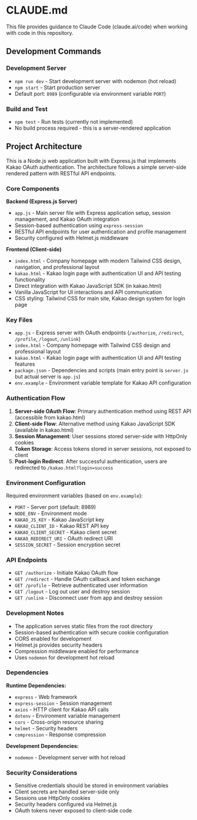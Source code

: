 # CLAUDE.md

This file provides guidance to Claude Code (claude.ai/code) when working with code in this repository.

## Development Commands

### Development Server
- `npm run dev` - Start development server with nodemon (hot reload)
- `npm start` - Start production server
- Default port: `8989` (configurable via environment variable `PORT`)

### Build and Test
- `npm test` - Run tests (currently not implemented)
- No build process required - this is a server-rendered application

## Project Architecture

This is a Node.js web application built with Express.js that implements Kakao OAuth authentication. The architecture follows a simple server-side rendered pattern with RESTful API endpoints.

### Core Components

**Backend (Express.js Server)**
- `app.js` - Main server file with Express application setup, session management, and Kakao OAuth integration
- Session-based authentication using `express-session`
- RESTful API endpoints for user authentication and profile management
- Security configured with Helmet.js middleware

**Frontend (Client-side)**
- `index.html` - Company homepage with modern Tailwind CSS design, navigation, and professional layout
- `kakao.html` - Kakao login page with authentication UI and API testing functionality
- Direct integration with Kakao JavaScript SDK (in kakao.html)
- Vanilla JavaScript for UI interactions and API communication
- CSS styling: Tailwind CSS for main site, Kakao design system for login page

### Key Files

- `app.js` - Express server with OAuth endpoints (`/authorize`, `/redirect`, `/profile`, `/logout`, `/unlink`)
- `index.html` - Company homepage with Tailwind CSS design and professional layout
- `kakao.html` - Kakao login page with authentication UI and API testing features
- `package.json` - Dependencies and scripts (main entry point is `server.js` but actual server is `app.js`)
- `env.example` - Environment variable template for Kakao API configuration

### Authentication Flow

1. **Server-side OAuth Flow**: Primary authentication method using REST API (accessible from kakao.html)
2. **Client-side Flow**: Alternative method using Kakao JavaScript SDK (available in kakao.html)
3. **Session Management**: User sessions stored server-side with HttpOnly cookies
4. **Token Storage**: Access tokens stored in server sessions, not exposed to client
5. **Post-login Redirect**: After successful authentication, users are redirected to `/kakao.html?login=success`

### Environment Configuration

Required environment variables (based on `env.example`):
- `PORT` - Server port (default: 8989)
- `NODE_ENV` - Environment mode
- `KAKAO_JS_KEY` - Kakao JavaScript key
- `KAKAO_CLIENT_ID` - Kakao REST API key
- `KAKAO_CLIENT_SECRET` - Kakao client secret
- `KAKAO_REDIRECT_URI` - OAuth redirect URI
- `SESSION_SECRET` - Session encryption secret

### API Endpoints

- `GET /authorize` - Initiate Kakao OAuth flow
- `GET /redirect` - Handle OAuth callback and token exchange
- `GET /profile` - Retrieve authenticated user information
- `GET /logout` - Log out user and destroy session
- `GET /unlink` - Disconnect user from app and destroy session

### Development Notes

- The application serves static files from the root directory
- Session-based authentication with secure cookie configuration
- CORS enabled for development
- Helmet.js provides security headers
- Compression middleware enabled for performance
- Uses `nodemon` for development hot reload

### Dependencies

**Runtime Dependencies:**
- `express` - Web framework
- `express-session` - Session management
- `axios` - HTTP client for Kakao API calls
- `dotenv` - Environment variable management
- `cors` - Cross-origin resource sharing
- `helmet` - Security headers
- `compression` - Response compression

**Development Dependencies:**
- `nodemon` - Development server with hot reload

### Security Considerations

- Sensitive credentials should be stored in environment variables
- Client secrets are handled server-side only
- Sessions use HttpOnly cookies
- Security headers configured via Helmet.js
- OAuth tokens never exposed to client-side code
